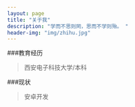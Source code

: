 ```yaml
---
layout: page
title: "关于我"
description: "学而不思则罔，思而不学则殆。 "
header-img: "img/zhihu.jpg"
---
```

###教育经历

>西安电子科技大学/本科

###现状
>安卓开发






